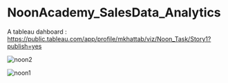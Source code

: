 # NoonAcademy_SalesData_Analytics
A tableau dahboard : 
https://public.tableau.com/app/profile/mkhattab/viz/Noon_Task/Story1?publish=yes

![noon2](https://user-images.githubusercontent.com/66538587/205487589-ade3f433-e2f2-4e33-93b7-cd8a08eef517.png)

![noon1](https://user-images.githubusercontent.com/66538587/205487608-cc750f8c-5af1-4a45-a59c-2a60e24a09f3.png)
